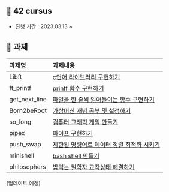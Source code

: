 
## 🌵 42 cursus
- 진행 기간 : 2023.03.13 ~

## 🌵 과제
|과제명|과제내용|
|:---|:---|
|Libft|[c언어 라이브러리 구현하기](42cursus/Libft/README.md)|
|ft_printf|[printf 함수 구현하기](42cursus/ft_printf/README.md)|
|get_next_line|[파일을 한 줄씩 읽어들이는 함수 구현하기](42cursus/get_next_line/README.md)|
|Born2beRoot|[가상머신 개념 공부 및 설정하기](42cursus/born2beroot/born2beroot.md)|
|so_long|[컴퓨터 그래픽 게임 만들기](42cursus/so_long/README.md)|
|pipex|[파이프 구현하기](42cursus/pipex/README.md)|
|push_swap|[제한된 명령어로 데이터 정렬 최적화 시키기](42cursus/push_swap/README.md)|
|minishell|[bash shell 만들기](42cursus/push_swap/README.md)|
|philosophers|[밥먹는 철학자 교착상태 해결하기](42cursus/philosophers/README.md)|
 
(업데이트 예정)

